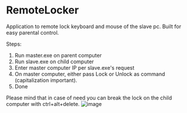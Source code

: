 # RemoteLocker
Application to remote lock keyboard and mouse of the slave pc.
Built for easy parental control.

Steps:

1. Run master.exe on parent computer
2. Run slave.exe on child computer
3. Enter master computer IP per slave.exe's request
4. On master computer, either pass Lock or Unlock as command (capitalization important).
5. Done

Please mind that in case of need you can break the lock on the child computer with ctrl+alt+delete.
![image](https://user-images.githubusercontent.com/88312242/148506380-19fcd33c-4ef9-406a-a420-f24699207b03.png)

